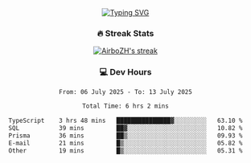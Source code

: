 
<div align="center">
  <a href="https://git.io/typing-svg"><img src="https://readme-typing-svg.demolab.com?font=Fira+Code&size=30&pause=1000&color=33F7F5&center=true&vCenter=true&width=435&lines=Hi+there+%F0%9F%91%8B+I+am+AirboZH+;Welcome+to+my+Github" alt="Typing SVG" /></a>

<h3>🔥 Streak Stats</h3>

<!-- GitHub Readme Streak Stats - https://github.com/DenverCoder1/github-readme-streak-stats -->
<p>
  <a href="https://github.com/DenverCoder1/github-readme-streak-stats">
    <img title="🔥 Get streak stats for your profile at git.io/streak-stats" alt="AirboZH's streak" src="https://streak-stats.demolab.com/?user=AirboZH&theme=monokai-metallian&hide_border=true"/>
  </a>
</p>

<h3>💻 Dev Hours</h3>
<!--START_SECTION:waka-->

```txt
From: 06 July 2025 - To: 13 July 2025

Total Time: 6 hrs 2 mins

TypeScript    3 hrs 48 mins   ███████████████▓░░░░░░░░░   63.10 %
SQL           39 mins         ██▓░░░░░░░░░░░░░░░░░░░░░░   10.82 %
Prisma        36 mins         ██▒░░░░░░░░░░░░░░░░░░░░░░   09.93 %
E-mail        21 mins         █▒░░░░░░░░░░░░░░░░░░░░░░░   05.82 %
Other         19 mins         █▒░░░░░░░░░░░░░░░░░░░░░░░   05.31 %
```

<!--END_SECTION:waka-->
</div>  
